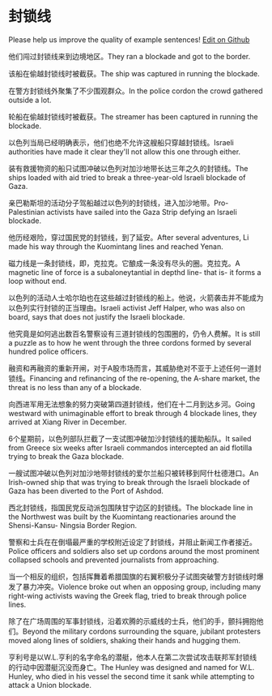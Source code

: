 # 封锁线

Please help us improve the quality of example sentences! [Edit on Github](https://github.com/jiyushe/jiyu-example-sentence-source/blob/main/chinese/fengsuoxian.md)

<p><span class="chinese">他们闯过封锁线来到边境地区。</span><span class="english">They ran a blockade and got to the border.</span></p>

<p><span class="chinese">该船在偷越封锁线时被截获。</span><span class="english">The ship was captured in running the blockade.</span></p>

<p><span class="chinese">在警方封锁线外聚集了不少围观群众。</span><span class="english">In the police cordon the crowd gathered outside a lot.</span></p>

<p><span class="chinese">轮船在偷越封锁线时被截获。</span><span class="english">The streamer has been captured in running the blockade.</span></p>

<p><span class="chinese">以色列当局已经明确表示，他们也绝不允许这艘船只穿越封锁线。</span><span class="english">Israeli authorities have made it clear they'll not allow this one through either.</span></p>

<p><span class="chinese">装有救援物资的船只试图冲破以色列对加沙地带长达三年之久的封锁线。</span><span class="english">The ships loaded with aid tried to break a three-year-old Israeli blockade of Gaza.</span></p>

<p><span class="chinese">亲巴勒斯坦的活动分子驾船越过以色列的封锁线，进入加沙地带。</span><span class="english">Pro-Palestinian activists have sailed into the Gaza Strip defying an Israeli blockade.</span></p>

<p><span class="chinese">他历经艰险，穿过国民党的封锁线，到了延安。</span><span class="english">After several adventures, Li made his way through the Kuomintang lines and reached Yenan.</span></p>

<p><span class="chinese">磁力线是一条封锁线，即，克拉克。它酿成一条没有尽头的圈。克拉克。</span><span class="english">A magnetic line of force is a subaloneytantial in depthd line- that is- it forms a loop without end.</span></p>

<p><span class="chinese">以色列的活动人士哈尔珀也在这些越过封锁线的船上。他说，火箭袭击并不能成为以色列实行封锁的正当理由。</span><span class="english">Israeli activist Jeff Halper, who was also on board, says that does not justify the Israeli blockade.</span></p>

<p><span class="chinese">他究竟是如何逃出数百名警察设有三道封锁线的包围圈的，仍令人费解。</span><span class="english">It is still a puzzle as to how he went through the three cordons formed by several hundred police officers.</span></p>

<p><span class="chinese">融资和再融资的重新开闸，对于A股市场而言，其威胁绝对不亚于上述任何一道封锁线。</span><span class="english">Financing and refinancing of the re-opening, the A-share market, the threat is no less than any of a blockade.</span></p>

<p><span class="chinese">向西进军用无法想象的努力突破第四道封锁线，他们在十二月到达乡河。</span><span class="english">Going westward with unimaginable effort to break through 4 blockade lines, they arrived at Xiang River in December.</span></p>

<p><span class="chinese">6个星期前，以色列部队拦截了一支试图冲破加沙封锁线的援助船队。</span><span class="english">It sailed from Greece six weeks after Israeli commandos intercepted an aid flotilla trying to break the Gaza blockade.</span></p>

<p><span class="chinese">一艘试图冲破以色列对加沙地带封锁线的爱尔兰船只被转移到阿什杜德港口。</span><span class="english">An Irish-owned ship that was trying to break through the Israeli blockade of Gaza has been diverted to the Port of Ashdod.</span></p>

<p><span class="chinese">西北封锁线，指国民党反动派包围陕甘宁边区的封锁线。</span><span class="english">The blockade line in the Northwest was built by the Kuomintang reactionaries around the Shensi-Kansu- Ningsia Border Region.</span></p>

<p><span class="chinese">警察和士兵在在倒塌最严重的学校附近设定了封锁线，并阻止新闻工作者接近。</span><span class="english">Police officers and soldiers also set up cordons around the most prominent collapsed schools and prevented journalists from approaching.</span></p>

<p><span class="chinese">当一个相反的组织，包括挥舞着希腊国旗的右翼积极分子试图突破警方封锁线时爆发了暴力冲突。</span><span class="english">Violence broke out when an opposing group, including many right-wing activists waving the Greek flag, tried to break through police lines.</span></p>

<p><span class="chinese">除了在广场周围的军事封锁线，沿着欢腾的示威线的士兵，他们的手，颤抖拥抱他们。</span><span class="english">Beyond the military cordons surrounding the square, jubilant protesters moved along lines of soldiers, shaking their hands and hugging them.</span></p>

<p><span class="chinese">亨利号是以W.L.亨利的名字命名的潜艇，他本人在第二次尝试攻击联邦军封锁线的行动中因潜艇沉没而身亡。</span><span class="english">The Hunley was designed and named for W.L. Hunley, who died in his vessel the second time it sank while attempting to attack a Union blockade.</span></p>

